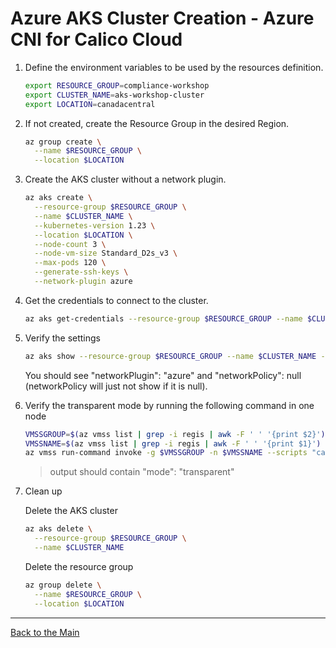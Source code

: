 # Azure AKS Cluster Creation - Azure CNI for Calico Cloud

1. Define the environment variables to be used by the resources definition.

   ```bash
   export RESOURCE_GROUP=compliance-workshop
   export CLUSTER_NAME=aks-workshop-cluster
   export LOCATION=canadacentral
   ```

2. If not created, create the Resource Group in the desired Region.
   
   ```bash
   az group create \
     --name $RESOURCE_GROUP \
     --location $LOCATION
   ```
   
3. Create the AKS cluster without a network plugin.
   
   ```bash
   az aks create \
     --resource-group $RESOURCE_GROUP \
     --name $CLUSTER_NAME \
     --kubernetes-version 1.23 \
     --location $LOCATION \
     --node-count 3 \
     --node-vm-size Standard_D2s_v3 \
     --max-pods 120 \
     --generate-ssh-keys \
     --network-plugin azure
   ```

4. Get the credentials to connect to the cluster.
   
   ```bash
   az aks get-credentials --resource-group $RESOURCE_GROUP --name $CLUSTER_NAME
   ```
   
5. Verify the settings
   
   ```bash
   az aks show --resource-group $RESOURCE_GROUP --name $CLUSTER_NAME --query 'networkProfile'
   ```

   You should see "networkPlugin": "azure" and "networkPolicy": null (networkPolicy will just not show if it is null).

6. Verify the transparent mode by running the following command in one node

   ```bash
   VMSSGROUP=$(az vmss list | grep -i regis | awk -F ' ' '{print $2}')
   VMSSNAME=$(az vmss list | grep -i regis | awk -F ' ' '{print $1}')
   az vmss run-command invoke -g $VMSSGROUP -n $VMSSNAME --scripts "cat /etc/cni/net.d/*" --command-id RunShellScript --instance-id 0    --query 'value[0].message'
   ```
   
   > output should contain "mode": "transparent"

7. Clean up

   Delete the AKS cluster
   
   ```bash
   az aks delete \
     --resource-group $RESOURCE_GROUP \
     --name $CLUSTER_NAME
   ```

   Delete the resource group
   
   ```bash
   az group delete \
     --name $RESOURCE_GROUP \
     --location $LOCATION
   ```

---
[Back to the Main](/README.md)